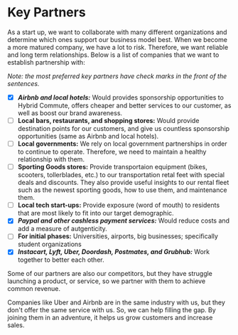 # Key Partners

As a start up, we want to collaborate with many different organizations and determine which ones support our business model best. When we become a more matured company, we have a lot to risk. Therefore, we want reliable and long term relationships. Below is a list of companies that we want to establish partnership with:

*Note: the most preferred key partners have check marks in the front of the sentences.*

- [x] ***Airbnb and local hotels:*** Would provides sponsorship opportunities to Hybrid Commute, offers cheaper and better services to our customer, as well as boost our brand awareness.
- [ ] **Local bars, restaurants, and shopping stores:** Would provide destination points for our customers, and give us countless sponsorship opportunities (same as Airbnb and local hotels). 
- [ ] **Local governments:** We rely on local government partnerships in order to continue to operate. Therefore, we need to maintain a healthy relationship with them.
- [ ] **Sporting Goods stores:** Provide transportaion equipment (bikes, scooters, tollerblades, etc.) to our transportation retal feet with special deals and discounts. They also provide useful insights to our rental fleet such as the newest sporting goods, how to use them, and maintenance them.
- [ ] **Local tech start-ups:** Provide exposure (word of mouth) to residents that are most likely to fit into our target demographic.
- [x] ***Paypal and other cashless payment services:*** Would reduce costs and add a measure of autgenticity.
- [ ] **For initial phases:** Universities, airports, big businesses; specifically student organizations
- [x] ***Instacart, Lyft, Uber, Doordash, Postmates, and Grubhub:*** Work together to better each other.

Some of our partners are also our competitors, but they have struggle launching a product, or service, so we partner with them to achieve common revenue.

Companies like Uber and Airbnb are in the same industry with us, but they don't offer the same service with us. So, we can help filling the gap. By joining them in an adventure, it helps us grow customers and increase sales.
